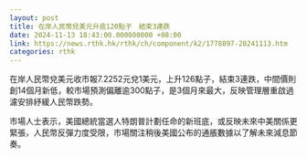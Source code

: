 ```yaml
---
layout: post
title: 在岸人民幣兌美元升逾120點子　結束3連跌
date: 2024-11-13 18:43:00.000000000 +08:00
link: https://news.rthk.hk/rthk/ch/component/k2/1778897-20241113.htm
categories: rthk
---
```


在岸人民幣兌美元收市報7.2252元兌1美元，上升126點子，結束3連跌，中間價則創14個月新低，較市場預測偏離逾300點子，是3個月來最大，反映管理層重啟過濾安排紓緩人民幣跌勢。

市場人士表示，美國總統當選人特朗普計劃任命的新班底，或反映未來中美關係更緊張，人民幣反彈力度受限，市場關注稍後美國公布的通脹數據以了解未來減息節奏。
